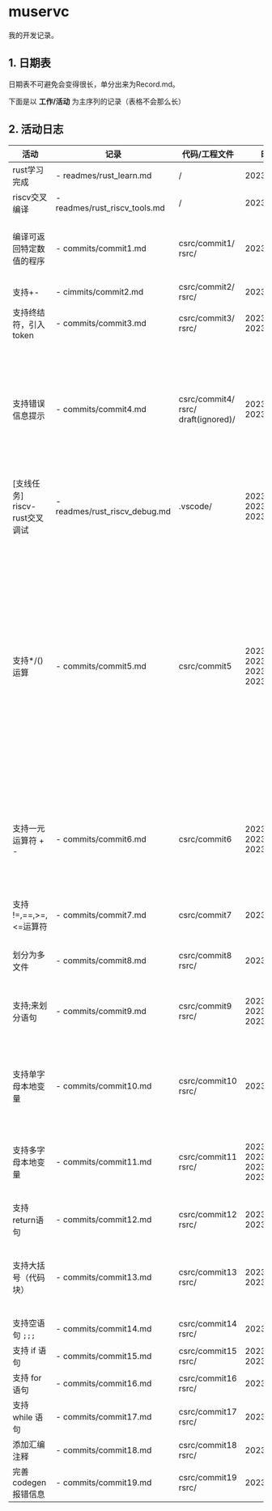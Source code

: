# muservc

我的开发记录。

## 1. 日期表

日期表不可避免会变得很长，单分出来为Record.md。

下面是以 **工作/活动** 为主序列的记录（表格不会那么长）

## 2. 活动日志

| 活动                          | 记录                          | 代码/工程文件                                 | 时间                                                       | 备注                                                                                                                                                                                                                                      |
| ----------------------------- | ----------------------------- | --------------------------------------------- | ---------------------------------------------------------- | ----------------------------------------------------------------------------------------------------------------------------------------------------------------------------------------------------------------------------------------- |
| rust学习完成                  | - readmes/rust_learn.md       | /                                             | 2023/04/16                                                 | /                                                                                                                                                                                                                                         |
| riscv交叉编译                 | - readmes/rust_riscv_tools.md | /                                             | 2023/04/19                                                 | /                                                                                                                                                                                                                                         |
| 编译可返回特定数值的程序      | - commits/commit1.md          | csrc/commit1/<br />rsrc/                      | 2023/04/19                                                 | 这部分rs代码必然会被重写的<br />但还是记录一下吧                                                                                                                                                                                          |
| 支持+-                        | - cimmits/commit2.md          | csrc/commit2/<br />rsrc/                      | 2023/04/20                                                 |                                                                                                                                                                                                                                           |
| 支持终结符，引入token         | - commits/commit3.md          | csrc/commit3/<br />rsrc/                      | 2023/04/20<br />2023/04/21                                 | 要注意复习rust语法，不然有点费事                                                                                                                                                                                                          |
| 支持错误信息提示              | - commits/commit4.md          | csrc/commit4/<br />rsrc/<br />draft(ignored)/ | 2023/04/21<br />2023/04/22                                 | 用git rebase整理了commit信息<br />每次功能或者小版本更新都以step来命名<br />保留了第一次commit:start muservc                                                                                                                              |
| [支线任务] riscv-rust交叉调试 | - readmes/rust_riscv_debug.md | .vscode/                                      | 2023/04/21<br />2023/04/22<br />2023/04/23                 | 爽                                                                                                                                                                                                                                        |
| 支持*/()运算                  | - commits/commit5.md          | csrc/commit5                                  | 2023/04/23<br />2023/04/24<br />2023/04/25<br />2023/04/26 | 要复习rust语法以及rust的高级用法<br />感觉知识储备不太够了<br />同时也不要太着急<br />-------------------------<br />尝试用test.sh跑算例<br />发现之前的tokenize实现有问题<br />--------------------------<br />debug成功，是一个逻辑问题 |
| 支持一元运算符 + -            | - commits/commit6.md          | csrc/commit6                                  | 2023/04/26<br />2023/04/27<br />2023/04/28                 | 第一次碰到了rust的栈溢出问题<br />采取的解决方案是<br />采用更简洁可控的实现                                                                                                                                                              |
| 支持 !=,==,>=,<=运算符        | - commits/commit7.md         | csrc/commit7                                  | 2023/04/29                                                 | 没有遇到大问题，<br />只是在词法和文法部分都需要调整                                                                                                                                                                                      |
| 划分为多文件                  | - commits/commit8.md          | csrc/commit8<br />rsrc/                       | 2023/04/30                                                 | 一些面向对象想法                                                                                                                                                                                                                          |
| 支持;来划分语句               | - commits/commit9.md          | csrc/commit9<br />rsrc/                       | 2023/05/01<br />2023/05/04<br />2023/05/05                 | 多看rust面向对象的成熟源码<br />后期可能要重构muservc                                                                                                                                                                                     |
| 支持单字母本地变量            | - commits/commit10.md         | csrc/commit10<br />rsrc/                      | 2023/05/05                                                 | 个人感觉这部分挺好做，比较顺利<br />难点在于代码生成                                                                                                                                                                                      |
| 支持多字母本地变量            | - commits/commit11.md         | csrc/commit11<br />rsrc/                      | 2023/05/06<br />2023/05/07<br />2023/05/08<br />2023/05/10 | 重点是代码架构的理解与重整<br />以及变量的栈管理。<br />（现在是）                                                                                                                                                                        |
| 支持return语句                | - commits/commit12.md         | csrc/commit12<br />rsrc/                      | 2023/05/10<br />2023/05/11                                 |                                                                                                                                                                                                                                           |
| 支持大括号（代码块）          | - commits/commit13.md         | csrc/commit13<br />rsrc/                      | 2023/05/11<br />2023/05/12                                 | 感觉自己的数据结构设计的很复杂<br />后面可能要花功夫来简化                                                                                                                                                                                |
| 支持空语句 `;;;`            | - commits/commit14.md         | csrc/commit14<br />rsrc/                      | 2023/05/12                                                 | easy                                                                                                                                                                                                                                      |
| 支持 if 语句                  | - commits/commit15.md        | csrc/commit15<br />rsrc/                      | 2023/05/12<br />2023/05/13                                 | easy                                                                                                                                                                                                                                      |
| 支持 for 语句                 | - commits/commit16.md         | csrc/commit16<br />rsrc/                      | 2023/05/13                                                 | easy                                                                                                                                                                                                                                      |
| 支持 while 语句               | - commits/commit17.md         | csrc/commit17<br />rsrc/                      | 2023/05/13                                                 | easy                                                                                                                                                                                                                                      |
| 添加汇编注释                  | - commits/commit18.md         | csrc/commit18<br />rsrc/                      | 2023/05/13                                                 | easy                                                                                                                                                                                                                                      |
| 完善codegen报错信息           | - commits/commit19.md         | csrc/commit19<br />rsrc/                      | 2023/05/14                                                 | 思考AST2IR                                                                                                                                                                                                                                |
